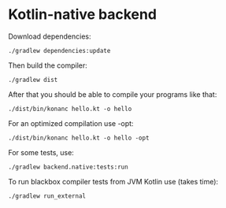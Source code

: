 # Kotlin-native backend #

Download dependencies:

	./gradlew dependencies:update

Then build the compiler:

	./gradlew dist

After that you should be able to compile your programs like that:

	./dist/bin/konanc hello.kt -o hello

For an optimized compilation use -opt:

	./dist/bin/konanc hello.kt -o hello -opt

For some tests, use:

	./gradlew backend.native:tests:run

To run blackbox compiler tests from JVM Kotlin use (takes time):

    ./gradlew run_external